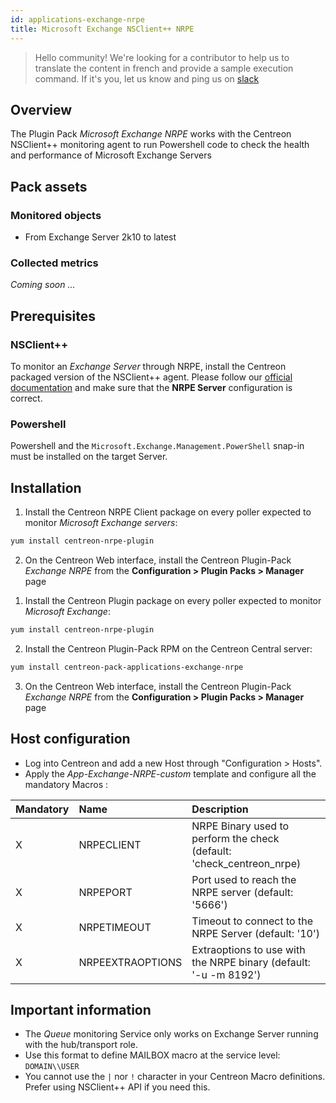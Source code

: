 ```yaml
---
id: applications-exchange-nrpe
title: Microsoft Exchange NSClient++ NRPE
---
```


> Hello community! We're looking for a contributor to help us to translate the 
content in french and provide a sample execution command. If it's you, let us 
know and ping us on [slack](https://centreon.slack.com)

## Overview

The Plugin Pack *Microsoft Exchange NRPE* works with the Centreon NSClient++ monitoring
agent to run Powershell code to check the health and performance of Microsoft Exchange 
Servers

## Pack assets

### Monitored objects

* From Exchange Server 2k10 to latest

### Collected metrics

*Coming soon ...*

## Prerequisites

### NSClient++

To monitor an *Exchange Server* through NRPE, install the Centreon packaged version 
of the NSClient++ agent. Please follow our [official documentation](../tutorials/centreon-nsclient-tutorial) 
and make sure that the **NRPE Server** configuration is correct.

### Powershell 

Powershell and the `Microsoft.Exchange.Management.PowerShell` snap-in must be installed
on the target Server.

## Installation 

<!--DOCUSAURUS_CODE_TABS-->

<!--Online IMP Licence & IT-100 Editions-->

1. Install the Centreon NRPE Client package on every poller expected to monitor *Microsoft Exchange servers*:

```bash
yum install centreon-nrpe-plugin
```

2. On the Centreon Web interface, install the Centreon Plugin-Pack *Exchange NRPE* from the **Configuration > Plugin Packs > Manager** page

<!--Offline IMP License-->

1. Install the Centreon Plugin package on every poller expected to monitor *Microsoft Exchange*:

```bash
yum install centreon-nrpe-plugin
```

2. Install the Centreon Plugin-Pack RPM on the Centreon Central server:

```bash
yum install centreon-pack-applications-exchange-nrpe
```

3. On the Centreon Web interface, install the Centreon Plugin-Pack *Exchange NRPE* from the **Configuration > Plugin Packs > Manager** page

<!--END_DOCUSAURUS_CODE_TABS-->

## Host configuration

* Log into Centreon and add a new Host through "Configuration > Hosts".
* Apply the *App-Exchange-NRPE-custom* template and configure all the mandatory Macros :

| Mandatory | Name             | Description                                                            |
| :-------- | :--------------- | :--------------------------------------------------------------------- |
| X         | NRPECLIENT       | NRPE Binary used to perform the check (default: 'check_centreon_nrpe)  | 
| X         | NRPEPORT         | Port used to reach the NRPE server (default: '5666')                   |
| X         | NRPETIMEOUT      | Timeout to connect to the NRPE Server (default: '10')                  |
| X         | NRPEEXTRAOPTIONS | Extraoptions to use with the NRPE binary (default: '-u -m 8192')       |

## Important information

* The *Queue* monitoring Service only works on Exchange Server running with the 
hub/transport role. 
* Use this format to define MAILBOX macro at the service level: `DOMAIN\\USER`
* You cannot use the `|` nor `!` character in your Centreon Macro definitions. Prefer using NSClient++ API if you need this. 